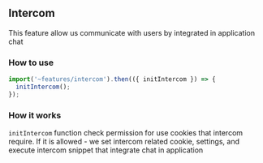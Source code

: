## Intercom

This feature allow us communicate with users by integrated in application chat

### How to use

```ts
import('~features/intercom').then(({ initIntercom }) => {
  initIntercom();
});
```

### How it works

`initIntercom` function check permission for use cookies that intercom require.
If it is allowed - we set intercom related cookie, settings, and execute intercom snippet that integrate chat in application
